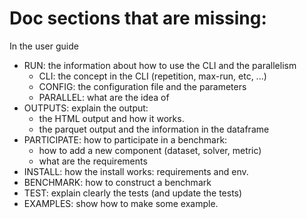 # Doc sections that are missing:

In the user guide

- RUN: the information about how to use the CLI and the parallelism
    - CLI: the concept in the CLI (repetition, max-run, etc, ...)
    - CONFIG: the configuration file and the parameters
    - PARALLEL: what are the idea of
- OUTPUTS: explain the output:
    - the HTML output and how it works.
    - the parquet output and the information in the dataframe
- PARTICIPATE: how to participate in a benchmark:
    - how to add a new component (dataset, solver, metric)
    - what are the requirements
- INSTALL: how the install works: requirements and env.
- BENCHMARK: how to construct a benchmark
- TEST: explain clearly the tests (and update the tests)
- EXAMPLES: show how to make some example.

